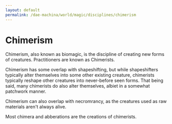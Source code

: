 ```yaml
---
layout: default
permalink: /dae-machina/world/magic/disciplines/chimerism
---
```


# Chimerism

Chimerism, also known as biomagic, is the discipline of creating new forms of creatures.
Practitioners are known as Chimerists.

Chimerism has some overlap with shapeshifting, but while shapeshifters typically alter themselves into some other existing creature, 
chimerists typically reshape other creatures into never-before seen forms. That being said, many chimerists do also alter themselves, albiet in a somewhat patchwork manner.

Chimerism can also overlap with necromrancy, as the creatures used as raw materials aren't always alive.

Most chimera and abberations are the creations of chimerists. 
